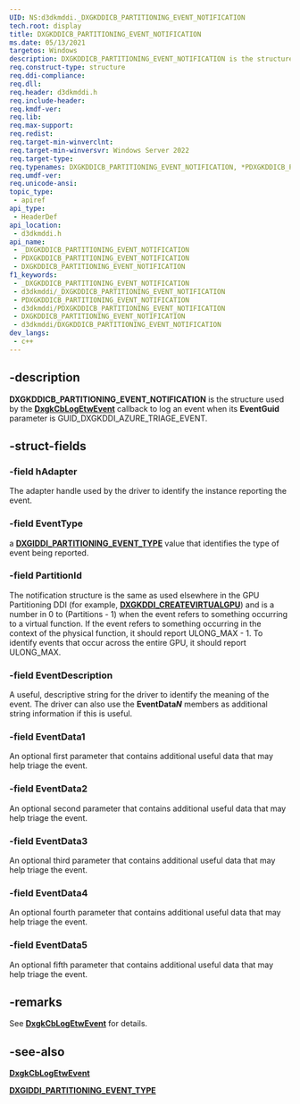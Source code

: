```yaml
---
UID: NS:d3dkmddi._DXGKDDICB_PARTITIONING_EVENT_NOTIFICATION
tech.root: display
title: DXGKDDICB_PARTITIONING_EVENT_NOTIFICATION
ms.date: 05/13/2021
targetos: Windows
description: DXGKDDICB_PARTITIONING_EVENT_NOTIFICATION is the structure used by the DxgkCbLogEtwEvent callback to log an event when its EventGuid parameter is GUID_DXGKDDI_AZURE_TRIAGE_EVENT.
req.construct-type: structure
req.ddi-compliance: 
req.dll: 
req.header: d3dkmddi.h
req.include-header: 
req.kmdf-ver: 
req.lib: 
req.max-support: 
req.redist: 
req.target-min-winverclnt: 
req.target-min-winversvr: Windows Server 2022
req.target-type: 
req.typenames: DXGKDDICB_PARTITIONING_EVENT_NOTIFICATION, *PDXGKDDICB_PARTITIONING_EVENT_NOTIFICATION
req.umdf-ver: 
req.unicode-ansi: 
topic_type:
 - apiref
api_type:
 - HeaderDef
api_location:
 - d3dkmddi.h
api_name:
 - _DXGKDDICB_PARTITIONING_EVENT_NOTIFICATION
 - PDXGKDDICB_PARTITIONING_EVENT_NOTIFICATION
 - DXGKDDICB_PARTITIONING_EVENT_NOTIFICATION
f1_keywords:
 - _DXGKDDICB_PARTITIONING_EVENT_NOTIFICATION
 - d3dkmddi/_DXGKDDICB_PARTITIONING_EVENT_NOTIFICATION
 - PDXGKDDICB_PARTITIONING_EVENT_NOTIFICATION
 - d3dkmddi/PDXGKDDICB_PARTITIONING_EVENT_NOTIFICATION
 - DXGKDDICB_PARTITIONING_EVENT_NOTIFICATION
 - d3dkmddi/DXGKDDICB_PARTITIONING_EVENT_NOTIFICATION
dev_langs:
 - c++
---
```


## -description

**DXGKDDICB_PARTITIONING_EVENT_NOTIFICATION** is the structure used by the [**DxgkCbLogEtwEvent**](../dispmprt/nc-dispmprt-dxgkcb_log_etw_event.md) callback to log an event when its **EventGuid** parameter is GUID_DXGKDDI_AZURE_TRIAGE_EVENT.

## -struct-fields

### -field hAdapter

The adapter handle used by the driver to identify the instance reporting the event.

### -field EventType

a [**DXGIDDI_PARTITIONING_EVENT_TYPE**](ne-d3dkmddi-dxgiddi_partitioning_event_type.md) value that identifies the type of event being reported.

### -field PartitionId

The notification structure is the same as used elsewhere in the GPU Partitioning DDI (for example, [**DXGKDDI_CREATEVIRTUALGPU**](nc-dispmprt-dxgkddi_createvirtualgpu.md)) and is a number in 0 to (Partitions - 1) when the event refers to something occurring to a virtual function. If the event refers to something occurring in the context of the physical function, it should report ULONG_MAX - 1. To identify events that occur across the entire GPU, it should report ULONG_MAX.

### -field EventDescription

A useful, descriptive string for the driver to identify the meaning of the event. The driver can also use the **EventData*N*** members as additional string information if this is useful.

### -field EventData1

An optional first parameter that contains additional useful data that may help triage the event.

### -field EventData2

An optional second parameter that contains additional useful data that may help triage the event.

### -field EventData3

An optional third parameter that contains additional useful data that may help triage the event.

### -field EventData4

An optional fourth parameter that contains additional useful data that may help triage the event.

### -field EventData5

An optional fifth parameter that contains additional useful data that may help triage the event.

## -remarks

See [**DxgkCbLogEtwEvent**](../dispmprt/nc-dispmprt-dxgkcb_log_etw_event.md) for details.

## -see-also

[**DxgkCbLogEtwEvent**](../dispmprt/nc-dispmprt-dxgkcb_log_etw_event.md)

[**DXGIDDI_PARTITIONING_EVENT_TYPE**](ne-d3dkmddi-dxgiddi_partitioning_event_type.md)
